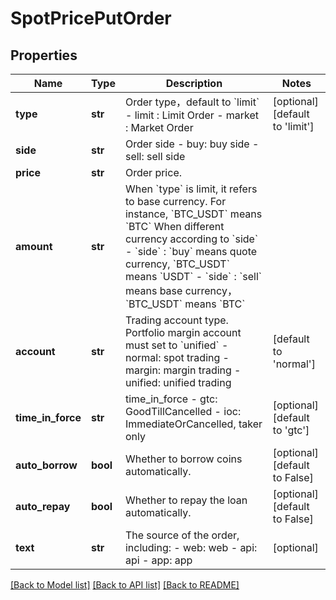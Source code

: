 # SpotPricePutOrder

## Properties
Name | Type | Description | Notes
------------ | ------------- | ------------- | -------------
**type** | **str** | Order type，default to &#x60;limit&#x60;  - limit : Limit Order - market : Market Order | [optional] [default to 'limit']
**side** | **str** | Order side  - buy: buy side - sell: sell side | 
**price** | **str** | Order price. | 
**amount** | **str** | When &#x60;type&#x60; is limit, it refers to base currency. For instance, &#x60;BTC_USDT&#x60; means &#x60;BTC&#x60;  When different currency according to &#x60;side&#x60;  - &#x60;side&#x60; : &#x60;buy&#x60; means quote currency, &#x60;BTC_USDT&#x60; means &#x60;USDT&#x60; - &#x60;side&#x60; : &#x60;sell&#x60; means base currency，&#x60;BTC_USDT&#x60; means &#x60;BTC&#x60;  | 
**account** | **str** | Trading account type. Portfolio margin account must set to &#x60;unified&#x60;  -normal: spot trading - margin: margin trading - unified: unified trading  | [default to 'normal']
**time_in_force** | **str** | time_in_force  - gtc: GoodTillCancelled - ioc: ImmediateOrCancelled, taker only  | [optional] [default to 'gtc']
**auto_borrow** | **bool** | Whether to borrow coins automatically. | [optional] [default to False]
**auto_repay** | **bool** | Whether to repay the loan automatically. | [optional] [default to False]
**text** | **str** | The source of the order, including: - web: web - api: api - app: app | [optional] 

[[Back to Model list]](../README.md#documentation-for-models) [[Back to API list]](../README.md#documentation-for-api-endpoints) [[Back to README]](../README.md)



